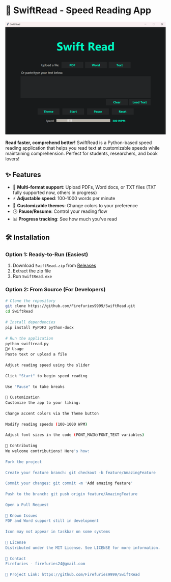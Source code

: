 # 🚀 SwiftRead - Speed Reading App

![App Screenshot](Screenshot.png)

**Read faster, comprehend better!** SwiftRead is a Python-based speed reading application that helps you read text at customizable speeds while maintaining comprehension. Perfect for students, researchers, and book lovers!

## ✨ Features

- 📖 **Multi-format support**: Upload PDFs, Word docs, or TXT files (TXT fully supported now, others in progress)
- ⚡ **Adjustable speed**: 100-1000 words per minute
- 🎨 **Customizable themes**: Change colors to your preference
- 🕒 **Pause/Resume**: Control your reading flow
- 📊 **Progress tracking**: See how much you've read

## 🛠️ Installation

### Option 1: Ready-to-Run (Easiest)
1. Download `SwiftRead.zip` from [Releases](https://github.com/Firefuries9999/SwiftRead/releases)
2. Extract the zip file
3. Run `SwiftRead.exe`

### Option 2: From Source (For Developers)
```bash
# Clone the repository
git clone https://github.com/Firefuries9999/SwiftRead.git
cd SwiftRead

# Install dependencies
pip install PyPDF2 python-docx

# Run the application
python swiftread.py
🏃‍♂️ Usage
Paste text or upload a file

Adjust reading speed using the slider

Click "Start" to begin speed reading

Use "Pause" to take breaks

🎨 Customization
Customize the app to your liking:

Change accent colors via the Theme button

Modify reading speeds (100-1000 WPM)

Adjust font sizes in the code (FONT_MAIN/FONT_TEXT variables)

🤝 Contributing
We welcome contributions! Here's how:

Fork the project

Create your feature branch: git checkout -b feature/AmazingFeature

Commit your changes: git commit -m 'Add amazing feature'

Push to the branch: git push origin feature/AmazingFeature

Open a Pull Request

🐛 Known Issues
PDF and Word support still in development

Icon may not appear in taskbar on some systems

📜 License
Distributed under the MIT License. See LICENSE for more information.

📧 Contact
Firefuries - firefuries24@gmail.com

🔗 Project Link: https://github.com/Firefuries9999/SwiftRead
